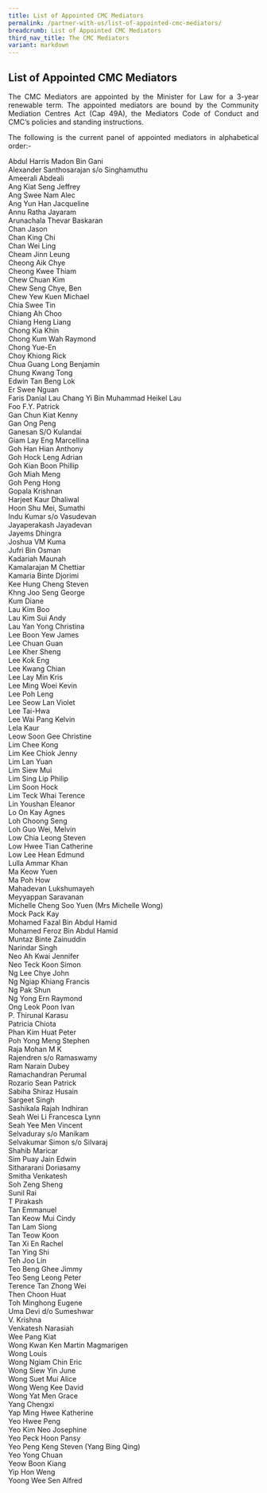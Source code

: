 ```yaml
---
title: List of Appointed CMC Mediators
permalink: /partner-with-us/list-of-appointed-cmc-mediators/
breadcrumb: List of Appointed CMC Mediators
third_nav_title: The CMC Mediators
variant: markdown
---
```

## List of Appointed CMC Mediators

<p style="text-align: justify">The CMC Mediators are appointed by the Minister for Law for a 3-year renewable term. The appointed mediators are bound by the Community Mediation Centres Act (Cap 49A), the Mediators Code of Conduct and CMC’s policies and standing instructions.</p>

<p style="text-align: justify">The following is the current panel of appointed mediators in alphabetical order:-</p>

Abdul Harris Madon Bin Gani<br>
Alexander Santhosarajan s/o Singhamuthu<br>
Ameerali Abdeali<br>
Ang Kiat Seng Jeffrey<br>
Ang Swee Nam Alec<br>
Ang Yun Han Jacqueline<br>
Annu Ratha Jayaram<br>
Arunachala Thevar Baskaran<br>
Chan Jason<br>
Chan King Chi<br>
Chan Wei Ling<br>
Cheam Jinn Leung<br>
Cheong Aik Chye<br>
Cheong Kwee Thiam<br>
Chew Chuan Kim<br>
Chew Seng Chye, Ben<br>
Chew Yew Kuen Michael<br>
Chia Swee Tin<br>
Chiang Ah Choo<br>
Chiang Heng Liang<br>
Chong Kia Khin<br>
Chong Kum Wah Raymond<br>
Chong Yue-En<br>
Choy Khiong Rick<br>
Chua Guang Long Benjamin<br>
Chung Kwang Tong<br>
Edwin Tan Beng Lok<br>
Er Swee Nguan<br>
Faris Danial Lau Chang Yi Bin Muhammad Heikel Lau<br>
Foo F.Y. Patrick<br>
Gan Chun Kiat Kenny<br>
Gan Ong Peng<br>
Ganesan S/O Kulandai<br>
Giam Lay Eng Marcellina<br>
Goh Han Hian Anthony<br>
Goh Hock Leng Adrian<br>
Goh Kian Boon Phillip<br>
Goh Miah Meng<br>
Goh Peng Hong<br>
Gopala Krishnan<br>
Harjeet Kaur Dhaliwal<br>
Hoon Shu Mei, Sumathi<br>
Indu Kumar s/o Vasudevan<br>
Jayaperakash Jayadevan<br>
Jayems Dhingra<br>
Joshua VM Kuma<br>
Jufri Bin Osman<br>
Kadariah Maunah<br>
Kamalarajan M Chettiar<br>
Kamaria Binte Djorimi<br>
Kee Hung Cheng Steven<br>
Khng Joo Seng George<br>
Kum Diane<br>
Lau Kim Boo<br>
Lau Kim Sui Andy<br>
Lau Yan Yong Christina<br>
Lee Boon Yew James<br>
Lee Chuan Guan<br>
Lee Kher Sheng<br>
Lee Kok Eng<br>
Lee Kwang Chian<br>
Lee Lay Min Kris<br>
Lee Ming Woei Kevin<br>
Lee Poh Leng<br>
Lee Seow Lan Violet<br>
Lee Tai-Hwa<br>
Lee Wai Pang Kelvin<br>
Lela Kaur<br>
Leow Soon Gee Christine<br>
Lim Chee Kong<br>
Lim Kee Chiok Jenny<br>
Lim Lan Yuan<br>
Lim Siew Mui<br>
Lim Sing Lip Philip<br>
Lim Soon Hock<br>
Lim Teck Whai Terence<br>
Lin Youshan Eleanor<br>
Lo On Kay Agnes<br>
Loh Choong Seng<br>
Loh Guo Wei, Melvin<br>
Low Chia Leong Steven<br>
Low Hwee Tian Catherine<br>
Low Lee Hean Edmund<br>
Lulla Ammar Khan<br>
Ma Keow Yuen<br>
Ma Poh How<br>
Mahadevan Lukshumayeh<br>
Meyyappan Saravanan<br>
Michelle Cheng Soo Yuen (Mrs Michelle Wong)<br>
Mock Pack Kay<br>
Mohamed Fazal Bin Abdul Hamid<br>
Mohamed Feroz Bin Abdul Hamid<br>
Muntaz Binte Zainuddin<br>
Narindar Singh<br>
Neo Ah Kwai Jennifer<br>
Neo Teck Koon Simon<br>
Ng Lee Chye John<br>
Ng Ngiap Khiang Francis<br>
Ng Pak Shun<br>
Ng Yong Ern Raymond<br>
Ong Leok Poon Ivan<br>
P. Thirunal Karasu<br>
Patricia Chiota<br>
Phan Kim Huat Peter<br>
Poh Yong Meng Stephen<br>
Raja Mohan M K<br>
Rajendren s/o Ramaswamy<br>
Ram Narain Dubey<br>
Ramachandran Perumal<br>
Rozario Sean Patrick<br>
Sabiha Shiraz Husain<br>
Sargeet Singh<br>
Sashikala Rajah Indhiran<br>
Seah Wei Li Francesca Lynn<br>
Seah Yee Men Vincent<br>
Selvaduray s/o Manikam<br>
Selvakumar Simon s/o Silvaraj<br>
Shahib Maricar<br>
Sim Puay Jain Edwin<br>
Sithararani Doriasamy<br>
Smitha Venkatesh<br>
Soh Zeng Sheng<br>
Sunil Rai<br>
T Pirakash<br>
Tan Emmanuel<br>
Tan Keow Mui Cindy<br>
Tan Lam Siong<br>
Tan Teow Koon<br>
Tan Xi En Rachel<br>
Tan Ying Shi<br>
Teh Joo Lin<br>
Teo Beng Ghee Jimmy<br>
Teo Seng Leong Peter<br>
Terence Tan Zhong Wei<br>
Then Choon Huat<br>
Toh Minghong Eugene<br>
Uma Devi d/o Sumeshwar<br>
V. Krishna<br>
Venkatesh Narasiah<br>
Wee Pang Kiat<br>
Wong Kwan Ken Martin Magmarigen<br>
Wong Louis<br>
Wong Ngiam Chin Eric<br>
Wong Siew Yin June<br>
Wong Suet Mui Alice<br>
Wong Weng Kee David<br>
Wong Yat Men Grace<br>
Yang Chengxi<br>
Yap Ming Hwee Katherine<br>
Yeo Hwee Peng<br>
Yeo Kim Neo Josephine<br>
Yeo Peck Hoon Pansy<br>
Yeo Peng Keng Steven (Yang Bing Qing)<br>
Yeo Yong Chuan<br>
Yeow Boon Kiang<br>
Yip Hon Weng<br>
Yoong Wee Sen Alfred<br>
